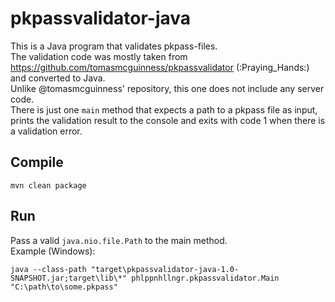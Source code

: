 # pkpassvalidator-java
This is a Java program that validates pkpass-files.<br>
The validation code was mostly taken from <https://github.com/tomasmcguinness/pkpassvalidator> (:Praying_Hands:) and converted to Java.<br>
Unlike @tomasmcguinness' repository, this one does not include any server code.<br>
There is just one `main` method that expects a path to a pkpass file as input, prints the validation result to the console and exits with code 1 when there is a validation error.

## Compile
```
mvn clean package
```

## Run
Pass a valid `java.nio.file.Path` to the main method.<br>
Example (Windows):
```
java --class-path "target\pkpassvalidator-java-1.0-SNAPSHOT.jar;target\lib\*" phlppnhllngr.pkpassvalidator.Main "C:\path\to\some.pkpass" 
```
